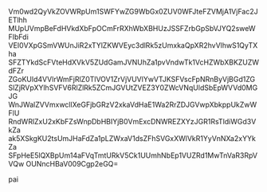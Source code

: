 Vm0wd2QyVkZOVWRpUm1SWFYwZG9WbGx0ZUV0WFJteFZVMjA1VjFac2JETlhh
MUpUVmpBeFdHVkdXbFpOCmFrRXhWbXBHUzJSSFZrbGpSbVJYQ2sweWFIbFdi
VEI0VXpGSmVWUnJiR2xTYlZKWVEyc3dlRk5zUmxkaQpXR2hvVlhwS1QyTXha
SFZTYkdScFVteHdXVkV5ZUdGamJVNUhZa1pvVndwTk1VcHZWbXBKZUZWdFZr
ZGoKUld4VVlrWmFjRlZ0TlVOV1ZrVjVUVlYwVTJKSFVscFpNRnByVjBGd1ZG
SlZjRVpXYlhSVFV6RlZlRk5ZCmJGVUtZVEZ3Y0ZWcVNqUldSbEpWVVd0MGJG
WnJWalZVVmxwcllXeGFjbGRzV2xkaVdHaE1Wa2RrZDJGVwpXbkppUkZwWFlU
RndWRlZxU2xKbFZsWnpDbHBIYjB0VmExcDNWREZXYzJGR1RsTldiWGd3VkZa
ak5XSkgKU2tsUmJHaFdZa1pLZWxaV1dsZFhSVGxXWlVkR1YyVnNXa2xYYkZa
SFpHeE5lQXBpUm14aFVqTmtURkV5Ck1UUmhNbEp1VUZRd1MwTnVaR3RpVVQw
OUNncHBaV009Cgp2eGQ=

pai